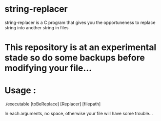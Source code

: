 # string-replacer
string-replacer is a C program that gives you the opportuneness to replace string into another string in files

# This repository is at an experimental stade so do some backups before modifying your file...

# Usage :
./executable [toBeReplace] [Replacer] [filepath]

In each arguments, no space, otherwise your file will have some trouble...
